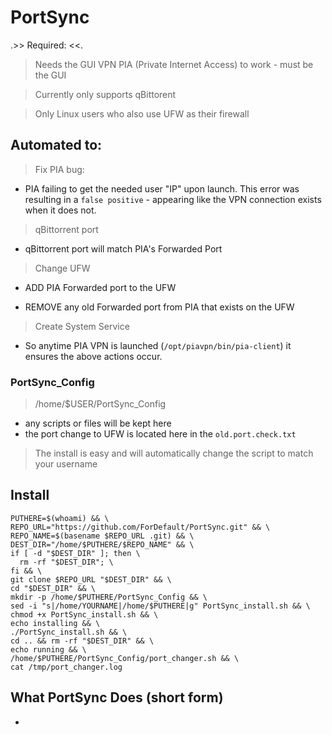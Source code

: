 # PortSync
.>> Required: <<.
>Needs the GUI VPN PIA (Private Internet Access) to work - must be the GUI

>Currently only supports qBittorent

>Only Linux users who also use UFW as their firewall

## Automated to:

>Fix PIA bug: 

- PIA failing to get the needed user "IP" upon launch. This error was resulting in a `false positive` - appearing like the VPN connection exists when it does not. 

>qBittorrent port 

- qBittorrent port will match PIA's Forwarded Port

>Change UFW

- ADD PIA Forwarded port to the UFW

- REMOVE any old Forwarded port from PIA that exists on the UFW

>Create System Service

- So anytime PIA VPN is launched (`/opt/piavpn/bin/pia-client`) it ensures the above actions occur. 

### PortSync_Config 
>/home/$USER/PortSync_Config

- any scripts or files will be kept here
- the port change to UFW is located here in the `old.port.check.txt`

> The install is easy and will automatically change the script to match your username

## Install
```
PUTHERE=$(whoami) && \
REPO_URL="https://github.com/ForDefault/PortSync.git" && \
REPO_NAME=$(basename $REPO_URL .git) && \
DEST_DIR="/home/$PUTHERE/$REPO_NAME" && \
if [ -d "$DEST_DIR" ]; then \
  rm -rf "$DEST_DIR"; \
fi && \
git clone $REPO_URL "$DEST_DIR" && \
cd "$DEST_DIR" && \
mkdir -p /home/$PUTHERE/PortSync_Config && \
sed -i "s|/home/YOURNAME|/home/$PUTHERE|g" PortSync_install.sh && \
chmod +x PortSync_install.sh && \
echo installing && \
./PortSync_install.sh && \
cd .. && rm -rf "$DEST_DIR" && \
echo running && \
/home/$PUTHERE/PortSync_Config/port_changer.sh && \
cat /tmp/port_changer.log
```

## What PortSync Does (short form)
- 
